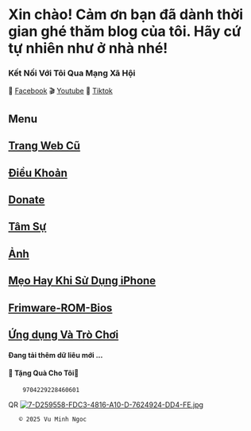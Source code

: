 # Xin chào! Cảm ơn bạn đã dành thời gian ghé thăm blog của tôi. Hãy cứ tự nhiên như ở nhà nhé!


### Kết Nối Với Tôi Qua Mạng Xã Hội

🛜 [Facebook](https://www.facebook.com/share/ndTFfxYv341qvp2u/?mibextid=LQQJ4d)
🎬 [Youtube](https://youtube.com/@vmnit?si=6dEH_U5U6u3dkWKH)
🌁 [Tiktok](https://www.tiktok.com/@vuminhngoc113?_t=8poWrP6S3M8&_r=1)





## Menu

## [Trang Web Cũ](http://vmnit.mobie.in)



## [Điều Khoản ](https://github.com/vuminhngocpt/Tam-su-cua-toi/blob/main/README.md)


## [ Donate ](https://github.com/vuminhngocpt/Donate-Ung-ho-Admin)


## [Tâm Sự](https://github.com/vuminhngocpt/gioithieivetoi)


## [ Ảnh ](https://github.com/vuminhngocpt/Hinhnendt)
 


## [Mẹo Hay Khi Sử Dụng iPhone](https://github.com/vuminhngocpt/Danh-cho-nguoi-khuyet-tat)


## [Frimware-ROM-Bios](https://github.com/vuminhngocpt/Up-rom/blob/main/README.md)


## [Ứng dụng Và Trò Chơi](https://github.com/vuminhngocpt/Ungdungs60/blob/main/README.md)



#### Đang tải thêm dữ liêu mới ...

        
####     🎁 Tặng Quà Cho Tôi🧧
        9704229228460601￼

QR 
[![7-D259558-FDC3-4816-A10-D-7624924-DD4-FE.jpg](https://i.postimg.cc/8zvtkbnP/7-D259558-FDC3-4816-A10-D-7624924-DD4-FE.jpg)](https://postimg.cc/Yvp1bQHJ)



       © 2025 Vu Minh Ngoc
